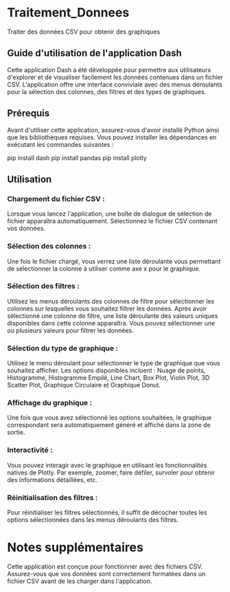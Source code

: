 # Traitement_Donnees
Traiter des données CSV pour obtenir des graphiques

## Guide d'utilisation de l'application Dash
Cette application Dash a été développée pour permettre aux utilisateurs d'explorer et de visualiser facilement les données contenues dans un fichier CSV. L'application offre une interface conviviale avec des menus déroulants pour la sélection des colonnes, des filtres et des types de graphiques.

## Prérequis
Avant d'utiliser cette application, assurez-vous d'avoir installé Python ainsi que les bibliothèques requises. Vous pouvez installer les dépendances en exécutant les commandes suivantes :

pip install dash
pip install pandas
pip install plotly

## Utilisation

### Chargement du fichier CSV :
Lorsque vous lancez l'application, une boîte de dialogue de sélection de fichier apparaîtra automatiquement. Sélectionnez le fichier CSV contenant vos données.

### Sélection des colonnes :
Une fois le fichier chargé, vous verrez une liste déroulante vous permettant de sélectionner la colonne à utiliser comme axe x pour le graphique.

### Sélection des filtres :
Utilisez les menus déroulants des colonnes de filtre pour sélectionner les colonnes sur lesquelles vous souhaitez filtrer les données.
Après avoir sélectionné une colonne de filtre, une liste déroulante des valeurs uniques disponibles dans cette colonne apparaîtra. Vous pouvez sélectionner une ou plusieurs valeurs pour filtrer les données.

### Sélection du type de graphique :
Utilisez le menu déroulant pour sélectionner le type de graphique que vous souhaitez afficher.
Les options disponibles incluent : Nuage de points, Histogramme, Histogramme Empilé, Line Chart, Box Plot, Violin Plot, 3D Scatter Plot, Graphique Circulaire et Graphique Donut.

### Affichage du graphique :
Une fois que vous avez sélectionné les options souhaitées, le graphique correspondant sera automatiquement généré et affiché dans la zone de sortie.

### Interactivité :
Vous pouvez interagir avec le graphique en utilisant les fonctionnalités natives de Plotly. Par exemple, zoomer, faire défiler, survoler pour obtenir des informations détaillées, etc.

### Réinitialisation des filtres :
Pour réinitialiser les filtres sélectionnés, il suffit de décocher toutes les options sélectionnées dans les menus déroulants des filtres.

# Notes supplémentaires
Cette application est conçue pour fonctionner avec des fichiers CSV. Assurez-vous que vos données sont correctement formatées dans un fichier CSV avant de les charger dans l'application.
